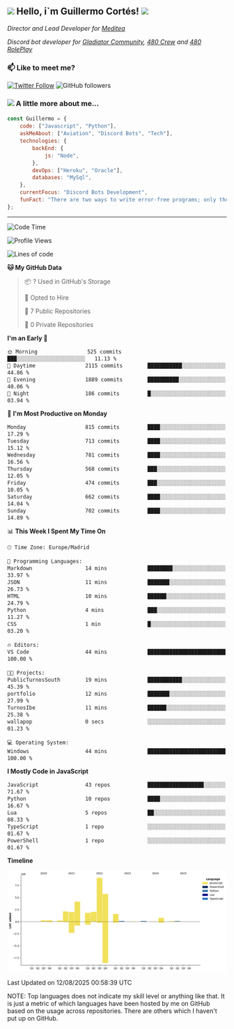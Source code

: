 <h2><img src="https://emojis.slackmojis.com/emojis/images/1531849430/4246/blob-sunglasses.gif?1531849430" width="30"/> Hello, i`m Guillermo Cortés! <img src="https://media.giphy.com/media/PiuVH04cd9JcmqqWKK/giphy.gif" width="50"></h2>
<p><em>Director and Lead Developer for <a href="https://mediteavirtual.es/">Meditea</a>
</em></p>
<p><em>Discord bot developer for <a href="https://discord.comunidadgladiator.com">Gladiator Community</a>, <a href="https://discord.gg/UpvpkUbGdA">480 Crew</a> and <a href="https://discord.gg/dmMRQgH3tu">480 RolePlay</a>
</em></p>

### 📫 Like to meet me?

[![Twitter Follow](https://img.shields.io/twitter/follow/concara3443?label=Follow)](https://twitter.com/intent/follow?screen_name=concara3443)
![GitHub followers](https://img.shields.io/github/followers/concara3443?label=Follow&style=social)

### <img src="https://media.giphy.com/media/WFZvB7VIXBgiz3oDXE/giphy.gif" width="50"> A little more about me...  

```javascript
const Guillermo = {
    code: ["Javascript", "Python"],
    askMeAbout: ["Aviation", "Discord Bots", "Tech"],
    technologies: {
        backEnd: {
            js: "Node",
        },
        devOps: ["Heroku", "Oracle"],
        databases: "MySql",
    },
    currentFocus: "Discord Bots Development",
    funFact: "There are two ways to write error-free programs; only the third one works"
};
```

---

<!--START_SECTION:waka-->
![Code Time](http://img.shields.io/badge/Code%20Time-632%20hrs%2042%20mins-blue)

![Profile Views](http://img.shields.io/badge/Profile%20Views-0-blue)

![Lines of code](https://img.shields.io/badge/From%20Hello%20World%20I%27ve%20Written-30.0%20million%20lines%20of%20code-blue)

**🐱 My GitHub Data** 

> 📦 ? Used in GitHub's Storage 
 > 
> 💼 Opted to Hire
 > 
> 📜 7 Public Repositories 
 > 
> 🔑 0 Private Repositories 
 > 
**I'm an Early 🐤** 

```text
🌞 Morning                525 commits         ███░░░░░░░░░░░░░░░░░░░░░░   11.13 % 
🌆 Daytime                2115 commits        ███████████░░░░░░░░░░░░░░   44.86 % 
🌃 Evening                1889 commits        ██████████░░░░░░░░░░░░░░░   40.06 % 
🌙 Night                  186 commits         █░░░░░░░░░░░░░░░░░░░░░░░░   03.94 % 
```
📅 **I'm Most Productive on Monday** 

```text
Monday                   815 commits         ████░░░░░░░░░░░░░░░░░░░░░   17.29 % 
Tuesday                  713 commits         ████░░░░░░░░░░░░░░░░░░░░░   15.12 % 
Wednesday                781 commits         ████░░░░░░░░░░░░░░░░░░░░░   16.56 % 
Thursday                 568 commits         ███░░░░░░░░░░░░░░░░░░░░░░   12.05 % 
Friday                   474 commits         ███░░░░░░░░░░░░░░░░░░░░░░   10.05 % 
Saturday                 662 commits         ████░░░░░░░░░░░░░░░░░░░░░   14.04 % 
Sunday                   702 commits         ████░░░░░░░░░░░░░░░░░░░░░   14.89 % 
```


📊 **This Week I Spent My Time On** 

```text
🕑︎ Time Zone: Europe/Madrid

💬 Programming Languages: 
Markdown                 14 mins             ████████░░░░░░░░░░░░░░░░░   33.97 % 
JSON                     11 mins             ███████░░░░░░░░░░░░░░░░░░   26.73 % 
HTML                     10 mins             ██████░░░░░░░░░░░░░░░░░░░   24.79 % 
Python                   4 mins              ███░░░░░░░░░░░░░░░░░░░░░░   11.27 % 
CSS                      1 min               █░░░░░░░░░░░░░░░░░░░░░░░░   03.20 % 

🔥 Editors: 
VS Code                  44 mins             █████████████████████████   100.00 % 

🐱‍💻 Projects: 
PublicTurnosSouth        19 mins             ███████████░░░░░░░░░░░░░░   45.39 % 
portfolio                12 mins             ███████░░░░░░░░░░░░░░░░░░   27.99 % 
TurnosIbe                11 mins             ██████░░░░░░░░░░░░░░░░░░░   25.38 % 
wallapop                 0 secs              ░░░░░░░░░░░░░░░░░░░░░░░░░   01.23 % 

💻 Operating System: 
Windows                  44 mins             █████████████████████████   100.00 % 
```

**I Mostly Code in JavaScript** 

```text
JavaScript               43 repos            ██████████████████░░░░░░░   71.67 % 
Python                   10 repos            ████░░░░░░░░░░░░░░░░░░░░░   16.67 % 
Lua                      5 repos             ██░░░░░░░░░░░░░░░░░░░░░░░   08.33 % 
TypeScript               1 repo              ░░░░░░░░░░░░░░░░░░░░░░░░░   01.67 % 
PowerShell               1 repo              ░░░░░░░░░░░░░░░░░░░░░░░░░   01.67 % 
```



**Timeline**

![Lines of Code chart](https://raw.githubusercontent.com/Concara3443/Concara3443/main/assets/bar_graph.png)


 Last Updated on 12/08/2025 00:58:39 UTC
<!--END_SECTION:waka-->

NOTE: Top languages does not indicate my skill level or anything like that. It is just a metric of which languages have been hosted by me on GitHub based on the usage across repositories. There are others which I haven't put up on GitHub.
